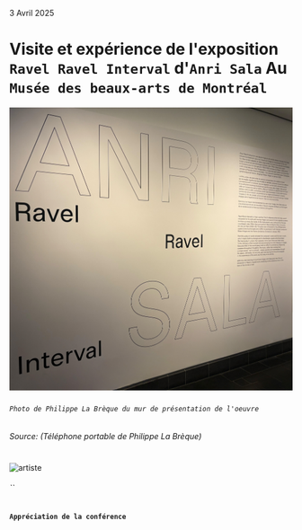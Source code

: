 3 Avril 2025

# Visite et expérience de l'exposition `Ravel Ravel Interval` d'`Anri Sala` Au `Musée des beaux-arts de Montréal`


![artiste](./media/presentation_oeuvre_photo_PLB.jpg)
###### `Photo de Philippe La Brèque du mur de présentation de l'oeuvre`

###### Source: (Téléphone portable de Philippe La Brèque)
#

![artiste](./media/sphere_packing_bach_photo_RLH.jpg)
###### ``



#### `Appréciation de la conférence`



